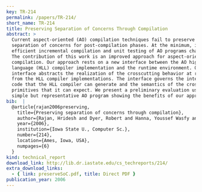 ```yaml
---
key: TR-214
permalink: /papers/TR-214/
short_name: TR-214
title: Preserving Separation of Concerns Through Compilation
abstract: >
  Current aspect-oriented (AO) compilation techniques fail to preserve the
  separation of concerns for post-compilation phases. At the minimum, it makes
  efficient incremental compilation and unit testing of AO programs challenging.
  The contribution of this work is an improved approach for aspect-oriented
  compilation. Our approach rests on a new interface between the AO high-level
  language (HLL) compiler implementation and the runtime environment. Our
  interface abstracts the realization of the crosscutting behavior at run-time
  from the HLL compiler implementations. The interface governs the intermediate
  code that the HLL compiler can generate and the semantics of the crosscutting
  primitives that it can expect. We present a preliminary evaluation using a
  simple but representative AO program showing the benefits of our approach.
bib:  |
  @article{rajan2006preserving,
    title={Preserving separation of concerns through compilation},
    author={Rajan, Hridesh and Dyer, Robert and Hanna, Youssef Wasfy and Narayanappa, Harish},
    year={2006},
    institution={Iowa State U., Computer Sc.},
    number={214},
    location={Ames, Iowa, USA},
    numpages={6}
  }
kind: technical_report
download_link: http://lib.dr.iastate.edu/cs_techreports/214/
extra_download_links:
  - { link: preserveSoC.pdf, title: Direct PDF }
publication_year: 2006
---
```

